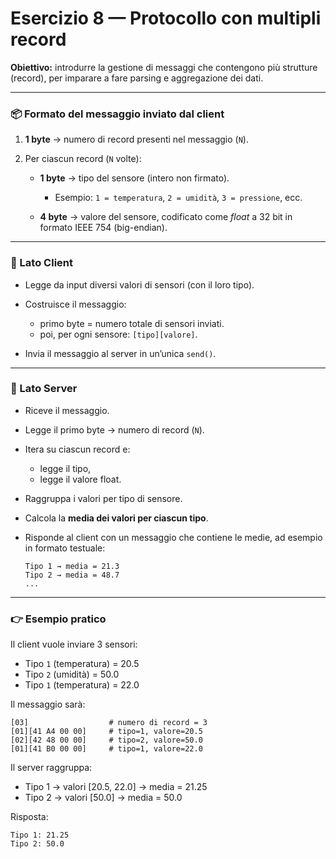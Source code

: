 
# Esercizio 8 — Protocollo con multipli record

**Obiettivo:** introdurre la gestione di messaggi che contengono più strutture (record), per imparare a fare parsing e aggregazione dei dati.

---

### 📦 Formato del messaggio inviato dal client

1. **1 byte** → numero di record presenti nel messaggio (`N`).
2. Per ciascun record (`N` volte):

   * **1 byte** → tipo del sensore (intero non firmato).

     * Esempio: `1 = temperatura`, `2 = umidità`, `3 = pressione`, ecc.
   * **4 byte** → valore del sensore, codificato come *float* a 32 bit in formato IEEE 754 (big-endian).

---

### 🔹 Lato Client

* Legge da input diversi valori di sensori (con il loro tipo).
* Costruisce il messaggio:

  * primo byte = numero totale di sensori inviati.
  * poi, per ogni sensore: `[tipo][valore]`.
* Invia il messaggio al server in un’unica `send()`.

---

### 🔹 Lato Server

* Riceve il messaggio.
* Legge il primo byte → numero di record (`N`).
* Itera su ciascun record e:

  * legge il tipo,
  * legge il valore float.
* Raggruppa i valori per tipo di sensore.
* Calcola la **media dei valori per ciascun tipo**.
* Risponde al client con un messaggio che contiene le medie, ad esempio in formato testuale:

  ```
  Tipo 1 → media = 21.3
  Tipo 2 → media = 48.7
  ...
  ```

---

### 👉 Esempio pratico

Il client vuole inviare 3 sensori:

* Tipo `1` (temperatura) = 20.5
* Tipo `2` (umidità) = 50.0
* Tipo `1` (temperatura) = 22.0

Il messaggio sarà:

```
[03]                  # numero di record = 3
[01][41 A4 00 00]     # tipo=1, valore=20.5
[02][42 48 00 00]     # tipo=2, valore=50.0
[01][41 B0 00 00]     # tipo=1, valore=22.0
```

Il server raggruppa:

* Tipo 1 → valori \[20.5, 22.0] → media = 21.25
* Tipo 2 → valori \[50.0] → media = 50.0

Risposta:

```
Tipo 1: 21.25
Tipo 2: 50.0
```

